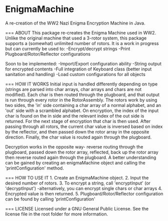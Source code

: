 # EnigmaMachine
A re-creation of the WW2 Nazi Enigma Encryption Machine in Java.

  === ABOUT
  This package re-creates the Enigma Machine used in WW2. Unlike the original machine that used a 3-rotor system, this package supports a (somewhat) unlimited number of rotors. It is a work in progress but can currently be used to:
    -Encrypt/decrypt strings
    -Print Plugboard/Rotor/Reflector configurations

Soon to be implemented:
    -Import/Export configuration ability
    -String output for encrypted contents
    -Full integration of Keyboard class (better input sanitation and handling)
    -Load custom configurations for all objects

  === HOW IT WORKS
Initial input is handled differently depending on type (strings are parsed into char arrays, char arrays and chars are not modified). Each char is then routed through the plugboard, and that output is run through every rotor in the RotorAssembly.
The rotors work by using two sides, the 'in' side containing a char array of a normal alphabet, and an 'out' side with a scrambled alphabet. On encryption, the index of the input char is found on the in side and the relevant index of the out side is returned. For the next stage of encryption that char is then used.
After passing through all rotors, the current char value is inversed based on index by the reflector, and then passed down the rotor array in the opposite direction. Finally, the char value is routed again through the plugboard.

Decryption works in the opposite way- reverse routing through the plugboard, passed down the rotor array, reflected, back up the rotor array then reverse routed again through the plugboard.
A better understanding can be gained by creating an enigmaMachine object and calling the 'printConfiguration' method.

  === HOW TO USE IT
    1. Create an EnigmaMachine object.
    2. Input the desired number of rotors.
    3. To encrypt a string, call 'encryptInput' (or 'decryptInput')
      -alternatively, you can encrypt single chars or char arrays
    4. Encrypted value is then returned.
    5. Plugboard/Rotor/Reflector configuration can be found by calling 'printConfiguration'

  === LICENSE
Licensed under a GNU General Public License. See the license file in the root folder for more information.
